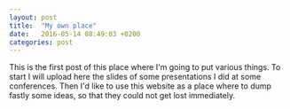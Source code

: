 ```yaml
---
layout: post
title:  "My own place"
date:   2016-05-14 08:49:03 +0200
categories: post
---
```


This is the first post of this place where I'm going to put various things. To start I will upload here the slides of some presentations I did at some conferences. Then I'd like to use this website as a place where to dump fastly some ideas, so that they could not get lost immediately.